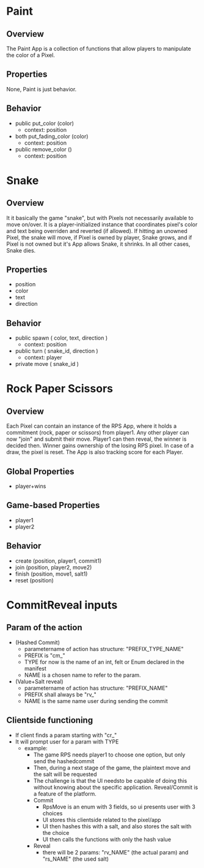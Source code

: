 # Paint

## Overview
The Paint App is a collection of functions that allow players to manipulate the color of a Pixel.

## Properties
None, Paint is just behavior.

## Behavior
- public put_color (color)
  - context: position
- both put_fading_color (color)
  - context: position
- public remove_color ()
  - context: position


# Snake

## Overview
It it basically the game "snake", but with Pixels not necessarily available to move on/over. It is a player-initialized instance that coordinates pixel's color and text being overriden and reverted (if allowed).
If hitting an unowned Pixel, the snake will move, if Pixel is owned by player, Snake grows, and if Pixel is not owned but it's App allows Snake, it shrinks. In all other cases, Snake dies.

## Properties
- position
- color
- text
- direction

## Behavior

- public spawn ( color, text, direction )
  - context: position
- public turn ( snake_id, direction )
  - context: player
- private move ( snake_id )



# Rock Paper Scissors

## Overview
Each Pixel can contain an instance of the RPS App, where it holds a commitment (rock, paper or scissors) from player1. Any other player can now "join" and submit their move. Player1 can then reveal, the winner is decided then. Winner gains ownership of the losing RPS pixel. In case of a draw, the pixel is reset.
The App is also tracking score for each Player.

## Global Properties
- player+wins

## Game-based Properties
- player1
- player2

## Behavior
- create (position, player1, commit1)
- join (position, player2, move2)
- finish (position, move1, salt1)
- reset (position)


# CommitReveal inputs
## Param of the action
- (Hashed Commit)
  - parametername of action has structure: "PREFIX_TYPE_NAME"
  - PREFIX is "cm_"
  - TYPE for now is the name of an int, felt or Enum declared in the manifest
  - NAME is a chosen name to refer to the param.
- (Value+Salt reveal)
  - parametername of action has structure: "PREFIX_NAME"
  - PREFIX shall always be "rv_"
  - NAME is the same name user during sending the commit
## Clientside functioning
- If client finds a param starting with "cr_"
- It will prompt user for a param with TYPE
  - example:
    - The game RPS needs player1 to choose one option, but only send the hashedcommit
    - Then, during a next stage of the game, the plaintext move and the salt will be requested
    - The challenge is that the UI needsto be capable of doing this without knowing about the specific application. Reveal/Commit is a feature of the platform.
    - Commit
      - RpsMove is an enum with 3 fields, so ui presents user with 3 choices
      - UI stores this clientside related to the pixel/app
      - UI then hashes this with a salt, and also stores the salt with the choice
      - UI then calls the functions with only the hash value
    - Reveal
      - there will be 2 params: "rv_NAME" (the actual param) and "rs_NAME" (the used salt)




